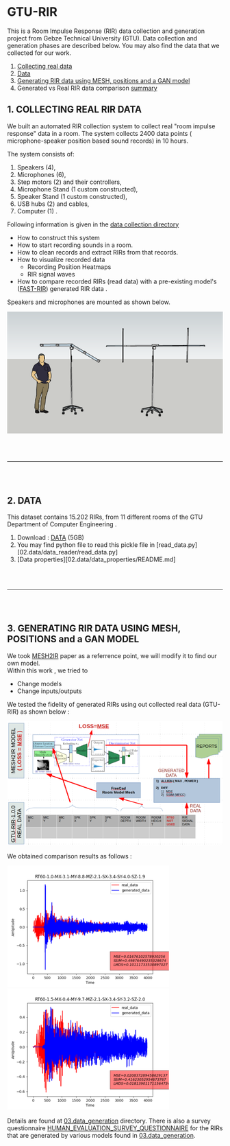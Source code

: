 # GTU-RIR
This is a Room Impulse Response (RIR) data collection and generation project from Gebze Technical University (GTU). 
Data collection and generation phases are described below. You may also find the data that we collected for our work.
1. [Collecting real data](#01)
2. [Data](#02)
3. [Generating RIR data using MESH, positions and a GAN model](#03)
4. Generated vs Real RIR data comparison [summary][summary]

## 1. COLLECTING REAL RIR DATA <a name="01"></a>

We built an automated RIR collection system to collect real "room impulse response" data in a room.
The system collects 2400 data points ( microphone-speaker position based sound records) in 10 hours.  

The system consists of:
1. Speakers (4), 
2. Microphones (6), 
3. Step motors (2) and their controllers, 
4. Microphone Stand (1 custom constructed),
5. Speaker Stand (1 custom constructed),
6. USB hubs (2) and cables,
7. Computer (1) . 



Following information is given in the [data collection directory][01.data_collection]
- How to construct this system
- How to start recording sounds in a room.
- How to clean records and extract RIRs from that records.
- How to visualize recorded data
  - Recording Position Heatmaps
  - RIR signal waves
- How to compare recorded RIRs (read data) with a pre-existing model's ([FAST-RIR][FAST-RIR]) generated RIR data .

Speakers and microphones are mounted as shown below. 

![RIR Collection System Design][rir_measurement_setup]  

<br>
<br>

---

<br>
<br>

## 2. DATA <a name="02"></a>

This dataset contains 15.202 RIRs, from 11 different rooms of the GTU Department of Computer Engineering .

   1. Download : [DATA][DATA] (5GB) 
   2. You may find python file to read this pickle file in [read_data.py][02.data/data_reader/read_data.py]
   3. [Data properties][02.data/data_properties/README.md]

<br>
<br>

---

<br>
<br>

## 3. GENERATING RIR DATA USING MESH, POSITIONS and a GAN MODEL <a name="03"></a>
We took [MESH2IR][MESH2IR] paper as a referrence point, we will modify it to find our own model.  
Within this work , we tried to 
- Change models
- Change inputs/outputs
  
We tested the fidelity of generated RIRs using out collected real data (GTU-RIR) as shown below :

![mesh2ir_generate_and_test][mesh2ir_generate_and_test]

We obtained comparison results as follows :

![EXAMPLE_COMPARE_1][EXAMPLE_COMPARE_1]
![EXAMPLE_COMPARE_2][EXAMPLE_COMPARE_2]  

Details are found at [03.data_generation][03.data_generation] directory.
There is also a survey questionnaire [HUMAN_EVALUATION_SURVEY_QUESTIONNAIRE][HUMAN_EVALUATION_SURVEY_QUESTIONNAIRE] for the RIRs that are generated by various models found in [03.data_generation][03.data_generation].




[01.data_collection]: 01.data_collection/README.md
[02.data]: 02.data/README.md
[03.data_generation]: 03.data_generation/README.md
[rir_measurement_setup]: README.md.resources/rir-measurement-setup.png
[mesh2ir_generate_and_test]: README.md.resources/mesh2ir.generate.and.gtu-rir.test.small.png
[FAST-RIR]: https://github.com/anton-jeran/FAST-RIR
[MESH2IR]: https://github.com/anton-jeran/MESH2IR
[EXAMPLE_COMPARE_1]: README.md.resources/example.compare.1.small.png
[EXAMPLE_COMPARE_2]: README.md.resources/example.compare.2.small.png
[DATA]: https://gtu-my.sharepoint.com/:u:/g/personal/mpekmezci_gtu_edu_tr/Ec9dwMtiymlOuu_NSv5yT0YBeLwiFk8lwdhBpWrSCtPcZg?e=Xu50ok
[HUMAN_EVALUATION_SURVEY_QUESTIONNAIRE]: https://gtu-my.sharepoint.com/:u:/g/personal/mpekmezci_gtu_edu_tr/EX5CW-wu_MZEgVPXaL0e_w4Bxa445pr8ZA5uaLOu18peFA?e=SRHMDY
[summary]: https://mehmetpekmezci.github.io/gtu-rir-reports/summary/summary.html
